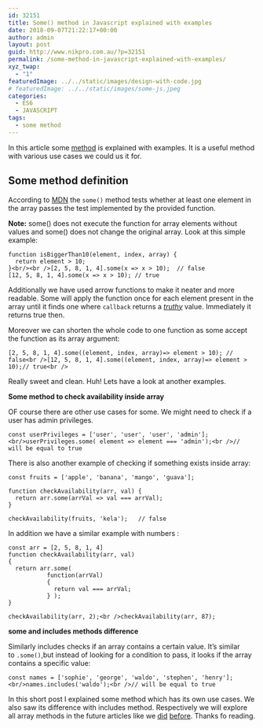 ```yaml
---
id: 32151
title: Some() method in Javascript explained with examples
date: 2018-09-07T21:22:17+00:00
author: admin
layout: post
guid: http://www.nikpro.com.au/?p=32151
permalink: /some-method-in-javascript-explained-with-examples/
xyz_twap:
  - "1"
featuredImage: ../../static/images/design-with-code.jpg
# featuredImage: ../../static/images/some-js.jpeg
categories:
  - ES6
  - JAVASCRIPT
tags:
  - some method
---
```

In this article some [method](http://www.nikpro.com.au/practice-with-map-filter-and-sort-methods-in-javascript-the-es6-way/) is explained with examples. It is a useful method with various use cases we could us it for.

## Some method definition

According to <a href="https://developer.mozilla.org/en-US/docs/Web/JavaScript/Reference/Global_Objects/Array/some" target="_blank" rel="noopener noreferrer">MDN</a> the `some()` method tests whether at least one element in the array passes the test implemented by the provided function.

**Note:** some() does not execute the function for array elements without values and some() does not change the original array. Look at this simple example:


```
function isBiggerThan10(element, index, array) {
  return element > 10;
}<br/><br />[2, 5, 8, 1, 4].some(x => x > 10);  // false
[12, 5, 8, 1, 4].some(x => x > 10); // true
```


Additionally we have used arrow functions to make it neater and more readable. Some will apply the function once for each element present in the array until it finds one where `callback` returns a [_truthy_](http://www.nikpro.com.au/truthy-or-falsy-values-in-javascript-and-how-to-work-with-them/) value. Immediately it returns true then.

Moreover we can shorten the whole code to one function as some accept the function as its array argument:


```
[2, 5, 8, 1, 4].some((element, index, array)=> element > 10); // false<br />[12, 5, 8, 1, 4].some((element, index, array)=> element > 10);// true<br />
```


Really sweet and clean. Huh! Lets have a look at another examples.

**Some method to check availability inside array**

OF course there are other use cases for some. We might need to check if a user has admin privileges.


```
const userPrivileges = ['user', 'user', 'user', 'admin'];<br/>userPrivileges.some( element => element === 'admin');<br />// will be equal to true
```


There is also another example of checking if something exists inside array:


```
const fruits = ['apple', 'banana', 'mango', 'guava'];

function checkAvailability(arr, val) {
  return arr.some(arrVal => val === arrVal);
}

checkAvailability(fruits, 'kela');   // false
```


In addition we have a similar example with numbers :


```
const arr = [2, 5, 8, 1, 4]
function checkAvailability(arr, val) 
{
  return arr.some(
           function(arrVal) 
           {
             return val === arrVal;
           } );
}

checkAvailability(arr, 2);<br />checkAvailability(arr, 87);
```


**some and includes methods difference**

Similarly includes checks if an array contains a certain value. It’s similar to `.some()`,but instead of looking for a condition to pass, it looks if the array contains a specific value:


```
const names = ['sophie', 'george', 'waldo', 'stephen', 'henry'];<br/>names.includes('waldo');<br />// will be equal to true
```


In this short post I explained some method which has its own use cases. We also saw its difference with includes method. Respectively we will explore all array methods in the future articles like we [did](http://www.nikpro.com.au/javascript-es6-reduce-method/) [before](http://www.nikpro.com.au/practice-with-map-filter-and-sort-methods-in-javascript-the-es6-way/). Thanks fo reading.